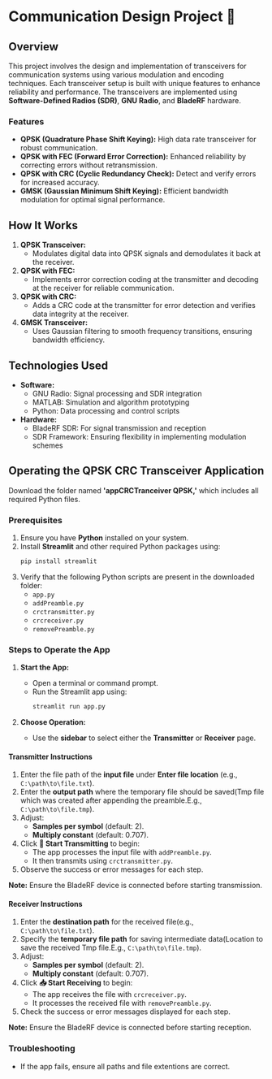 # Communication Design Project 🚀  

## Overview  
This project involves the design and implementation of transceivers for communication systems using various modulation and encoding techniques. Each transceiver setup is built with unique features to enhance reliability and performance. The transceivers are implemented using **Software-Defined Radios (SDR)**, **GNU Radio**, and **BladeRF** hardware.  

### Features  
- **QPSK (Quadrature Phase Shift Keying):** High data rate transceiver for robust communication.  
- **QPSK with FEC (Forward Error Correction):** Enhanced reliability by correcting errors without retransmission.  
- **QPSK with CRC (Cyclic Redundancy Check):** Detect and verify errors for increased accuracy.  
- **GMSK (Gaussian Minimum Shift Keying):** Efficient bandwidth modulation for optimal signal performance.  

## How It Works  
1. **QPSK Transceiver:**  
   - Modulates digital data into QPSK signals and demodulates it back at the receiver.  
2. **QPSK with FEC:**  
   - Implements error correction coding at the transmitter and decoding at the receiver for reliable communication.  
3. **QPSK with CRC:**  
   - Adds a CRC code at the transmitter for error detection and verifies data integrity at the receiver.  
4. **GMSK Transceiver:**  
   - Uses Gaussian filtering to smooth frequency transitions, ensuring bandwidth efficiency.  

## Technologies Used  
- **Software:**  
  - GNU Radio: Signal processing and SDR integration  
  - MATLAB: Simulation and algorithm prototyping  
  - Python: Data processing and control scripts  
- **Hardware:**  
  - BladeRF SDR: For signal transmission and reception  
  - SDR Framework: Ensuring flexibility in implementing modulation schemes  

## Operating the QPSK CRC Transceiver Application  

Download the folder named **'appCRCTranceiver QPSK,'** which includes all required Python files.  

### Prerequisites  
1. Ensure you have **Python** installed on your system.  
2. Install **Streamlit** and other required Python packages using:  
   ```bash  
   pip install streamlit  
   ```  
3. Verify that the following Python scripts are present in the downloaded folder:  
   - `app.py`
   - `addPreamble.py`  
   - `crctransmitter.py`  
   - `crcreceiver.py`  
   - `removePreamble.py`
     

### Steps to Operate the App  

1. **Start the App:**  
   - Open a terminal or command prompt.  
   - Run the Streamlit app using:  
     ```bash  
     streamlit run app.py  
     ```  

2. **Choose Operation:**  
   - Use the **sidebar** to select either the **Transmitter** or **Receiver** page.  

#### Transmitter Instructions  
1. Enter the file path of the **input file** under **Enter file location** (e.g., `C:\path\to\file.txt`).  
2. Enter the **output path** where the temporary file should be saved(Tmp file which was created after appending the preamble.E.g., `C:\path\to\file.tmp`).  
3. Adjust:  
   - **Samples per symbol** (default: 2).  
   - **Multiply constant** (default: 0.707).  
4. Click **🦜 Start Transmitting** to begin:  
   - The app processes the input file with `addPreamble.py`.  
   - It then transmits using `crctransmitter.py`.  
5. Observe the success or error messages for each step.  

**Note:** Ensure the BladeRF device is connected before starting transmission.  

#### Receiver Instructions  
1. Enter the **destination path** for the received file(e.g., `C:\path\to\file.txt`).  
2. Specify the **temporary file path** for saving intermediate data(Location to save the received Tmp file.E.g., `C:\path\to\file.tmp`).  
3. Adjust:  
   - **Samples per symbol** (default: 2).  
   - **Multiply constant** (default: 0.707).  
4. Click **📥 Start Receiving** to begin:  
   - The app receives the file with `crcreceiver.py`.  
   - It processes the received file with `removePreamble.py`.  
5. Check the success or error messages displayed for each step.  

**Note:** Ensure the BladeRF device is connected before starting reception.  

### Troubleshooting  
- If the app fails, ensure all paths and file extentions are correct.

